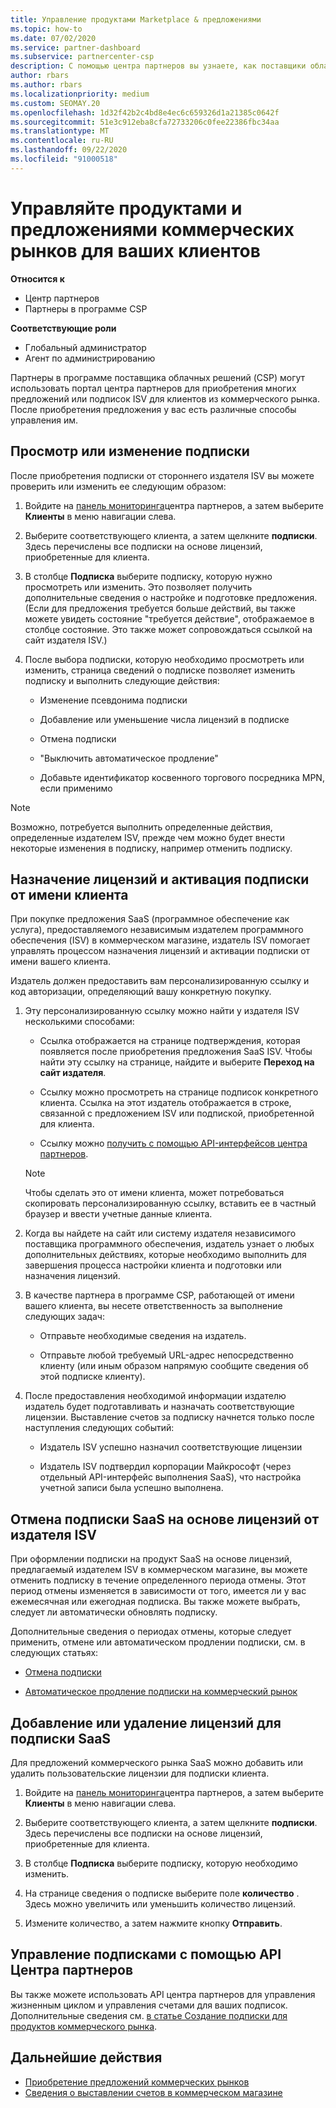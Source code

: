 ```yaml
---
title: Управление продуктами Marketplace & предложениями
ms.topic: how-to
ms.date: 07/02/2020
ms.service: partner-dashboard
ms.subservice: partnercenter-csp
description: С помощью центра партнеров вы узнаете, как поставщики облачных решений могут управлять предложениями сторонних поставщиков программного обеспечения, приобретенными для клиентов из коммерческого рынка.
author: rbars
ms.author: rbars
ms.localizationpriority: medium
ms.custom: SEOMAY.20
ms.openlocfilehash: 1d32f42b2c4bd8e4ec6c659326d1a21385c0642f
ms.sourcegitcommit: 51e3c912eba8cfa72733206c0fee22386fbc34aa
ms.translationtype: MT
ms.contentlocale: ru-RU
ms.lasthandoff: 09/22/2020
ms.locfileid: "91000518"
---
```

# <a name="manage-commercial-marketplace-products-and-offers-for-your-customers"></a>Управляйте продуктами и предложениями коммерческих рынков для ваших клиентов

**Относится к**

- Центр партнеров
- Партнеры в программе CSP

**Соответствующие роли**

- Глобальный администратор
- Агент по администрированию

Партнеры в программе поставщика облачных решений (CSP) могут использовать портал центра партнеров для приобретения многих предложений или подписок ISV для клиентов из коммерческого рынка. После приобретения предложения у вас есть различные способы управления им.

## <a name="view-or-edit-a-subscription"></a>Просмотр или изменение подписки

После приобретения подписки от стороннего издателя ISV вы можете проверить или изменить ее следующим образом:

1. Войдите на [панель мониторинга](https://partner.microsoft.com/dashboard)центра партнеров, а затем выберите **Клиенты** в меню навигации слева.

2. Выберите соответствующего клиента, а затем щелкните **подписки**. Здесь перечислены все подписки на основе лицензий, приобретенные для клиента.

3. В столбце **Подписка** выберите подписку, которую нужно просмотреть или изменить. Это позволяет получить дополнительные сведения о настройке и подготовке предложения. (Если для предложения требуется больше действий, вы также можете увидеть состояние "требуется действие", отображаемое в столбце состояние. Это также может сопровождаться ссылкой на сайт издателя ISV.)

4. После выбора подписки, которую необходимо просмотреть или изменить, страница сведений о подписке позволяет изменить подписку и выполнить следующие действия:

    - Изменение псевдонима подписки

    - Добавление или уменьшение числа лицензий в подписке

    - Отмена подписки

    - "Выключить автоматическое продление"

    - Добавьте идентификатор косвенного торгового посредника MPN, если применимо

> [!NOTE]
> Возможно, потребуется выполнить определенные действия, определенные издателем ISV, прежде чем можно будет внести некоторые изменения в подписку, например отменить подписку.

## <a name="assign-licenses-and-activate-a-subscription-on-behalf-of-a-customer"></a>Назначение лицензий и активация подписки от имени клиента

При покупке предложения SaaS (программное обеспечение как услуга), предоставляемого независимым издателем программного обеспечения (ISV) в коммерческом магазине, издатель ISV помогает управлять процессом назначения лицензий и активации подписки от имени вашего клиента.

Издатель должен предоставить вам персонализированную ссылку и код авторизации, определяющий вашу конкретную покупку.

1. Эту персонализированную ссылку можно найти у издателя ISV несколькими способами:

   - Ссылка отображается на странице подтверждения, которая появляется после приобретения предложения SaaS ISV. Чтобы найти эту ссылку на странице, найдите и выберите **Переход на сайт издателя**.

   - Ссылку можно просмотреть на странице подписок конкретного клиента. Ссылка на этот издатель отображается в строке, связанной с предложением ISV или подпиской, приобретенной для клиента.

   - Ссылку можно [получить с помощью API-интерфейсов центра партнеров](/partner-center/develop/get-activation-link-by-order-line-item).

   > [!NOTE]
   > Чтобы сделать это от имени клиента, может потребоваться скопировать персонализированную ссылку, вставить ее в частный браузер и ввести учетные данные клиента.

2. Когда вы найдете на сайт или систему издателя независимого поставщика программного обеспечения, издатель узнает о любых дополнительных действиях, которые необходимо выполнить для завершения процесса настройки клиента и подготовки или назначения лицензий.

3. В качестве партнера в программе CSP, работающей от имени вашего клиента, вы несете ответственность за выполнение следующих задач:

    - Отправьте необходимые сведения на издатель.

    - Отправьте любой требуемый URL-адрес непосредственно клиенту (или иным образом напрямую сообщите сведения об этой подписке клиенту).

4. После предоставления необходимой информации издателю издатель будет подготавливать и назначать соответствующие лицензии. Выставление счетов за подписку начнется только после наступления следующих событий:

    - Издатель ISV успешно назначил соответствующие лицензии

    - Издатель ISV подтвердил корпорации Майкрософт (через отдельный API-интерфейс выполнения SaaS), что настройка учетной записи была успешно выполнена.

## <a name="cancel-a-license-based-saas-subscription-from-an-isv-publisher"></a>Отмена подписки SaaS на основе лицензий от издателя ISV

При оформлении подписки на продукт SaaS на основе лицензий, предлагаемый издателем ISV в коммерческом магазине, вы можете отменить подписку в течение определенного периода отмены. Этот период отмены изменяется в зависимости от того, имеется ли у вас ежемесячная или ежегодная подписка. Вы также можете выбрать, следует ли автоматически обновлять подписку.

Дополнительные сведения о периодах отмены, которые следует применить, отмене или автоматическом продлении подписки, см. в следующих статьях:

- [Отмена подписки](create-a-new-subscription.md#cancel-a-subscription)

- [Автоматическое продление подписки на коммерческий рынок](create-a-new-subscription.md#choose-whether-to-automatically-renew-a-commercial-marketplace-subscription)

## <a name="add-or-remove-licenses-for-a-saas-subscription"></a>Добавление или удаление лицензий для подписки SaaS

Для предложений коммерческого рынка SaaS можно добавить или удалить пользовательские лицензии для подписки клиента.

1. Войдите на [панель мониторинга](https://partner.microsoft.com/dashboard)центра партнеров, а затем выберите **Клиенты** в меню навигации слева.

2. Выберите соответствующего клиента, а затем щелкните **подписки**. Здесь перечислены все подписки на основе лицензий, приобретенные для клиента.

3. В столбце **Подписка** выберите подписку, которую необходимо изменить.

4. На странице сведения о подписке выберите поле **количество** . Здесь можно увеличить или уменьшить количество лицензий.

5. Измените количество, а затем нажмите кнопку **Отправить**.

## <a name="manage-subscriptions-using-partner-center-apis"></a>Управление подписками с помощью API Центра партнеров

Вы также можете использовать API центра партнеров для управления жизненным циклом и управления счетами для ваших подписок. Дополнительные сведения см. [в статье Создание подписки для продуктов коммерческого рынка](/partner-center/develop/create-subscription-azure-marketplace-products).

## <a name="next-steps"></a>Дальнейшие действия

- [Приобретение предложений коммерческих рынков](csp-commercial-marketplace-purchase.md)
- [Сведения о выставлении счетов в коммерческом магазине](csp-commercial-marketplace-billing.md)